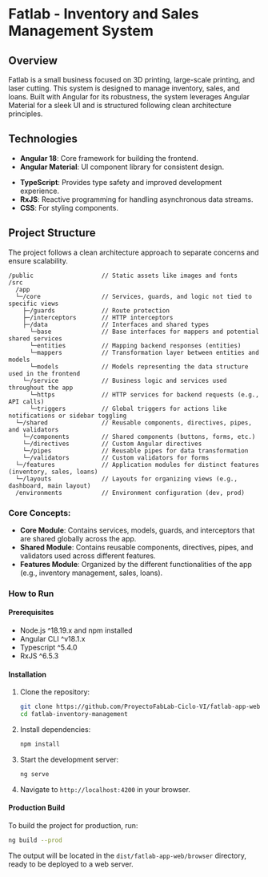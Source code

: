 # Fatlab - Inventory and Sales Management System

## Overview

Fatlab is a small business focused on 3D printing, large-scale printing, and laser cutting. This system is designed to manage inventory, sales, and loans. Built with Angular for its robustness, the system leverages Angular Material for a sleek UI and is structured following clean architecture principles.

## Technologies

- **Angular 18**: Core framework for building the frontend.
- **Angular Material**: UI component library for consistent design.
<!-- - **Tailwind CSS** (optional): Will be considered in the future for utility-first styling. -->
- **TypeScript**: Provides type safety and improved development experience.
- **RxJS**: Reactive programming for handling asynchronous data streams.
- **CSS**: For styling components.

## Project Structure

The project follows a clean architecture approach to separate concerns and ensure scalability.

```plaintext
/public                   // Static assets like images and fonts
/src
  /app
  └─/core                 // Services, guards, and logic not tied to specific views
    ├─/guards             // Route protection
    ├─/interceptors       // HTTP interceptors
    ├─/data               // Interfaces and shared types
      └─base              // Base interfaces for mappers and potential shared services
      └─entities          // Mapping backend responses (entities)
      └─mappers           // Transformation layer between entities and models
      └─models            // Models representing the data structure used in the frontend
    └─/service            // Business logic and services used throughout the app
      └─https             // HTTP services for backend requests (e.g., API calls)
      └─triggers          // Global triggers for actions like notifications or sidebar toggling
  └─/shared               // Reusable components, directives, pipes, and validators
    └─/components         // Shared components (buttons, forms, etc.)
    └─/directives         // Custom Angular directives
    └─/pipes              // Reusable pipes for data transformation
    └─/validators         // Custom validators for forms
  └─/features             // Application modules for distinct features (inventory, sales, loans)
  └─/layouts              // Layouts for organizing views (e.g., dashboard, main layout)
  /environments           // Environment configuration (dev, prod)
```

### Core Concepts:
- **Core Module**: Contains services, models, guards, and interceptors that are shared globally across the app.
- **Shared Module**: Contains reusable components, directives, pipes, and validators used across different features.
- **Features Module**: Organized by the different functionalities of the app (e.g., inventory management, sales, loans).

### How to Run
#### Prerequisites
- Node.js ^18.19.x and npm installed
- Angular CLI ^v18.1.x
- Typescript ^5.4.0
- RxJS ^6.5.3

#### Installation
1. Clone the repository:
    ```bash
    git clone https://github.com/ProyectoFabLab-Ciclo-VI/fatlab-app-web.git
    cd fatlab-inventory-management
    ```
2. Install dependencies:
    ```bash
    npm install
    ```
3. Start the development server:
    ```bash
    ng serve
    ```
4. Navigate to `http://localhost:4200` in your browser.
#### Production Build
To build the project for production, run:
```bash
ng build --prod
```
The output will be located in the `dist/fatlab-app-web/browser` directory, ready to be deployed to a web server.

<!-- ### Future Plans -->
<!-- - **Tailwind CSS Integration**: For utility-first CSS styling. -->
<!-- - **Reports Module**: Generate PDF reports for inventory, sales, and loan data. -->